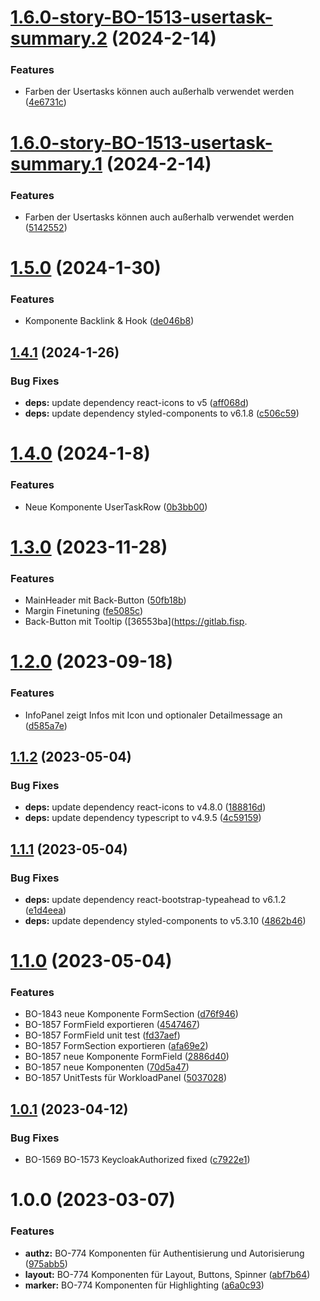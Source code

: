# [1.6.0-story-BO-1513-usertask-summary.2](https://gitlab.fisp.dev/skp-bank-orga/ui-components/compare/v1.6.0-story-BO-1513-usertask-summary.1...v1.6.0-story-BO-1513-usertask-summary.2) (2024-2-14)


### Features

*  Farben der Usertasks können auch außerhalb verwendet werden ([4e6731c](https://gitlab.fisp.dev/skp-bank-orga/ui-components/commit/4e6731cf8e7c961434eadc360da4c2729663666b))

# [1.6.0-story-BO-1513-usertask-summary.1](https://gitlab.fisp.dev/skp-bank-orga/ui-components/compare/v1.5.0...v1.6.0-story-BO-1513-usertask-summary.1) (2024-2-14)


### Features

*  Farben der Usertasks können auch außerhalb verwendet werden ([5142552](https://gitlab.fisp.dev/skp-bank-orga/ui-components/commit/5142552ebb8ab831b98eadef8bd9168816221afc))

# [1.5.0](https://gitlab.fisp.dev/skp-bank-orga/ui-components/compare/v1.4.1...v1.5.0) (2024-1-30)


### Features

* Komponente Backlink & Hook ([de046b8](https://gitlab.fisp.dev/skp-bank-orga/ui-components/commit/de046b88753cbe8fe813446984e391a76c7de5a4))

## [1.4.1](https://gitlab.fisp.dev/skp-bank-orga/ui-components/compare/v1.4.0...v1.4.1) (2024-1-26)


### Bug Fixes

* **deps:** update dependency react-icons to v5 ([aff068d](https://gitlab.fisp.dev/skp-bank-orga/ui-components/commit/aff068d83fd74291d29d4c3212de809bff9597e5))
* **deps:** update dependency styled-components to v6.1.8 ([c506c59](https://gitlab.fisp.dev/skp-bank-orga/ui-components/commit/c506c5959480b7c88ce4ef98c9f3967a7a986e07))

# [1.4.0](https://gitlab.fisp.dev/skp-bank-orga/ui-components/compare/v1.3.0...v1.4.0) (2024-1-8)


### Features

* Neue Komponente UserTaskRow ([0b3bb00](https://gitlab.fisp.dev/skp-bank-orga/ui-components/commit/0b3bb002e3b1a783fc48905a26c8c36517ba28ca))


# [1.3.0](https://gitlab.fisp.dev/skp-bank-orga/ui-components/compare/v1.2.0...v1.3.0) (2023-11-28)


### Features

* MainHeader mit Back-Button ([50fb18b](https://gitlab.fisp.dev/skp-bank-orga/ui-components/commit/50fb18baa042a82bc59cd0ff4b51d46ae6944e2f))
* Margin Finetuning ([fe5085c](https://gitlab.fisp.dev/skp-bank-orga/ui-components/commit/fe5085cf2c3b2ac1733766282cccc73adbffe99d))
* Back-Button mit Tooltip ([36553ba](https://gitlab.fisp.

# [1.2.0](https://gitlab.fisp.dev/skp-bank-orga/ui-components/compare/v1.1.2...v1.2.0) (2023-09-18)


### Features

* InfoPanel zeigt Infos mit Icon und optionaler Detailmessage an ([d585a7e](https://gitlab.fisp.dev/skp-bank-orga/ui-components/commit/d585a7e4e5896d0f5e4b1b45a660a23ed1aea3d2))

## [1.1.2](https://gitlab.fisp.dev/skp-bank-orga/ui-components/compare/v1.1.1...v1.1.2) (2023-05-04)


### Bug Fixes

* **deps:** update dependency react-icons to v4.8.0 ([188816d](https://gitlab.fisp.dev/skp-bank-orga/ui-components/commit/188816da8f1f41398111bbd162d77df98af20b33))
* **deps:** update dependency typescript to v4.9.5 ([4c59159](https://gitlab.fisp.dev/skp-bank-orga/ui-components/commit/4c591594bfacf06a7668f69a174c2db3df1ba279))

## [1.1.1](https://gitlab.fisp.dev/skp-bank-orga/ui-components/compare/v1.1.0...v1.1.1) (2023-05-04)


### Bug Fixes

* **deps:** update dependency react-bootstrap-typeahead to v6.1.2 ([e1d4eea](https://gitlab.fisp.dev/skp-bank-orga/ui-components/commit/e1d4eea0bcc88fcc1ffeac224c0c505088cb2a1a))
* **deps:** update dependency styled-components to v5.3.10 ([4862b46](https://gitlab.fisp.dev/skp-bank-orga/ui-components/commit/4862b46919ccffe297935fbd331e903b03e9bd38))

# [1.1.0](https://gitlab.fisp.dev/skp-bank-orga/ui-components/compare/v1.0.1...v1.1.0) (2023-05-04)


### Features

* BO-1843 neue Komponente FormSection ([d76f946](https://gitlab.fisp.dev/skp-bank-orga/ui-components/commit/d76f946b62d7577336eb311bb171615e04bebf52))
* BO-1857 FormField exportieren ([4547467](https://gitlab.fisp.dev/skp-bank-orga/ui-components/commit/454746746ce4cad4656acb8adfb6ad60d5df4512))
* BO-1857 FormField unit test ([fd37aef](https://gitlab.fisp.dev/skp-bank-orga/ui-components/commit/fd37aef220280f05f8b9aa61e05524ef9c29472c))
* BO-1857 FormSection exportieren ([afa69e2](https://gitlab.fisp.dev/skp-bank-orga/ui-components/commit/afa69e2c210fe343e523b4359179d7c9bf7797b2))
* BO-1857 neue Komponente FormField ([2886d40](https://gitlab.fisp.dev/skp-bank-orga/ui-components/commit/2886d4068ca8068f6c2815d38a0c28826b02a69b))
* BO-1857 neue Komponenten ([70d5a47](https://gitlab.fisp.dev/skp-bank-orga/ui-components/commit/70d5a473d19fd88ffa73074686e1b39027f64f7d))
* BO-1857 UnitTests für WorkloadPanel ([5037028](https://gitlab.fisp.dev/skp-bank-orga/ui-components/commit/5037028d67c7748f81b509d63eafc9370a83a775))

## [1.0.1](https://gitlab.fisp.dev/skp-bank-orga/ui-components/compare/v1.0.0...v1.0.1) (2023-04-12)


### Bug Fixes

* BO-1569 BO-1573 KeycloakAuthorized fixed ([c7922e1](https://gitlab.fisp.dev/skp-bank-orga/ui-components/commit/c7922e19b817a3be605d9a5c130fcac3edfd6cfb))


# 1.0.0 (2023-03-07)


### Features

* **authz:** BO-774 Komponenten für Authentisierung und Autorisierung ([975abb5](https://gitlab.fisp.dev/skp-bank-orga/ui-components/commit/975abb5f2eb2a6f4276dcc6bac791ce1a98d7bf1))
* **layout:** BO-774 Komponenten für Layout, Buttons, Spinner ([abf7b64](https://gitlab.fisp.dev/skp-bank-orga/ui-components/commit/abf7b6422487e724696dc9971a0742da0c51c71b))
* **marker:** BO-774 Komponenten für Highlighting ([a6a0c93](https://gitlab.fisp.dev/skp-bank-orga/ui-components/commit/a6a0c9304b07b78a553b814424a287efb2af2cee))
